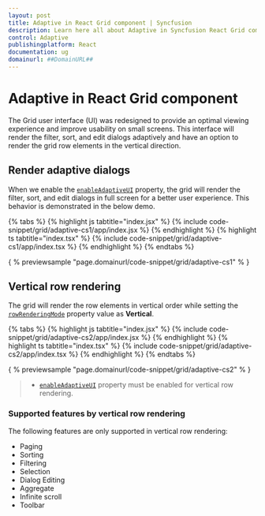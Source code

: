 ```yaml
---
layout: post
title: Adaptive in React Grid component | Syncfusion
description: Learn here all about Adaptive in Syncfusion React Grid component of Syncfusion Essential JS 2 and more.
control: Adaptive 
publishingplatform: React
documentation: ug
domainurl: ##DomainURL##
---
```


# Adaptive in React Grid component

The Grid user interface (UI) was redesigned to provide an optimal viewing experience and improve usability on small screens. This interface will render the filter, sort, and edit dialogs adaptively and have an option to render the grid row elements in the vertical direction.

## Render adaptive dialogs

When we enable the [`enableAdaptiveUI`](https://ej2.syncfusion.com/angular/documentation/api/grid/#enableadaptiveui) property, the grid will render the filter, sort, and edit dialogs in full screen for a better user experience. This behavior is demonstrated in the below demo.

{% tabs %}
{% highlight js tabtitle="index.jsx" %}
{% include code-snippet/grid/adaptive-cs1/app/index.jsx %}
{% endhighlight %}
{% highlight ts tabtitle="index.tsx" %}
{% include code-snippet/grid/adaptive-cs1/app/index.tsx %}
{% endhighlight %}
{% endtabs %}

{ % previewsample "page.domainurl/code-snippet/grid/adaptive-cs1" % }

## Vertical row rendering

The grid will render the row elements in vertical order while setting the [`rowRenderingMode`](https://ej2.syncfusion.com/angular/documentation/api/grid/rowRenderingMode/) property value as **Vertical**.

{% tabs %}
{% highlight js tabtitle="index.jsx" %}
{% include code-snippet/grid/adaptive-cs2/app/index.jsx %}
{% endhighlight %}
{% highlight ts tabtitle="index.tsx" %}
{% include code-snippet/grid/adaptive-cs2/app/index.tsx %}
{% endhighlight %}
{% endtabs %}

{ % previewsample "page.domainurl/code-snippet/grid/adaptive-cs2" % }

> * [`enableAdaptiveUI`](https://ej2.syncfusion.com/angular/documentation/api/grid/#enableadaptiveui) property must be enabled for vertical row rendering.

### Supported features by vertical row rendering

The following features are only supported in vertical row rendering:

* Paging
* Sorting
* Filtering
* Selection
* Dialog Editing
* Aggregate
* Infinite scroll
* Toolbar
